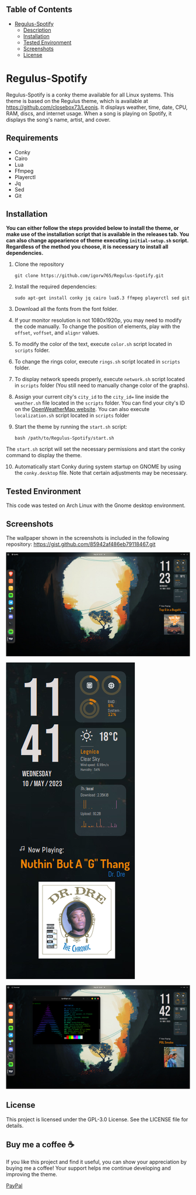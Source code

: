 ## Table of Contents
- [Regulus-Spotify](#regulus-spotify)
  - [Description](#description)
  - [Installation](#installation)
  - [Tested Environment](#tested-environment)
  - [Screenshots](#screenshots)
  - [License](#license)


# Regulus-Spotify

Regulus-Spotify is a conky theme available for all Linux systems. This theme is based on the Regulus theme, which is available at https://github.com/closebox73/Leonis. It displays weather, time, date, CPU, RAM, discs, and internet usage. When a song is playing on Spotify, it displays the song's name, artist, and cover.

## Requirements
- Conky
- Cairo
- Lua
- Ffmpeg
- Playerctl
- Jq
- Sed
- Git

## Installation

  **You can either follow the steps provided below to install the theme, or make use of the installation script that is available in the releases tab. You can also change appearience of theme executing `initial-setup.sh` script. Regardless of the method you choose, it is necessary to install all dependencies.**

1. Clone the repository
   ```
   git clone https://github.com/igorw765/Regulus-Spotify.git
   ```

2. Install the required dependencies:
   ```
   sudo apt-get install conky jq cairo lua5.3 ffmpeg playerctl sed git
   ```
   
3. Download all the fonts from the font folder.

4. If your monitor resolution is not 1080x1920p, you may need to modify the code manually. To change the position of elements, play with the `offset`, `voffset`, and `alignr` values.

5. To modify the color of the text, execute `color.sh` script located in `scripts` folder.

6. To change the rings color, execute `rings.sh` script located in `scripts` folder.

7. To display network speeds properly, execute `network.sh` script located in `scripts` folder (You still need to manually change color of the graphs).

8. Assign your current city's `city_id` to the `city_id=` line inside the `weather.sh` file located in the `scripts` folder. You can find your city's ID on the [OpenWeatherMap website](https://openweathermap.org/). You can also execute `localization.sh` script located in `scripts` folder

9. Start the theme by running the `start.sh` script:
   ```
   bash /path/to/Regulus-Spotify/start.sh
   ```
The `start.sh` script will set the necessary permissions and start the conky command to display the theme.
   
10. Automatically start Conky during system startup on GNOME by using the `conky.desktop` file. Note that certain adjustments may be necessary.


## Tested Environment
This code was tested on Arch Linux with the Gnome desktop environment.

## Screenshots
The wallpaper shown in the screenshots is included in the following repository: https://gist.github.com/85942af486eb79118467.git

![Regulus-Spotify Screenshot 1](/screenshots/screenshot1.png)

![Regulus-Spotify Screenshot 2](/screenshots/screenshot2.png)

![Regulus-Spotify Screenshot 3](/screenshots/screenshot3.png)

## License
This project is licensed under the GPL-3.0 License. See the LICENSE file for details.

## Buy me a coffee ☕️

If you like this project and find it useful, you can show your appreciation by buying me a coffee! Your support helps me continue developing and improving the theme.

[PayPal](https://www.paypal.me/kijimoshi05)
